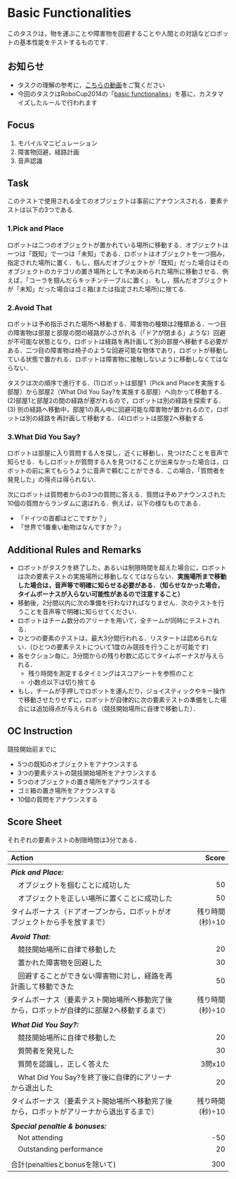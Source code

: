 # Basic Functionalities
このタスクは，物を運ぶことや障害物を回避することや人間との対話などロボットの基本性能をテストするものです．

## お知らせ
* タスクの理解の参考に，[こちらの動画](https://youtu.be/8OoxJS_4YFs)をご覧ください
* 今回のタスクはRoboCup2014の「[basic functionalies](http://docs.google.com/viewer?a=v&pid=sites&srcid=cm9ib2N1cGF0aG9tZS5vcmd8cm9ib2N1cC1ob21lfGd4OjEzYWQ0MzQwYjdhYmQyODM)」を基に，カスタマイズしたルールで行われます

## Focus
1. モバイルマニピュレーション
2. 障害物回避，経路計画
3. 音声認識

## Task
このテストで使用される全てのオブジェクトは事前にアナウンスされる．要素テストは以下の3つである.

### 1.Pick and Place
ロボットは二つのオブジェクトが置かれている場所に移動する．オブジェクトは一つは「既知」で一つは「未知」である．ロボットはオブジェクトを一つ掴み，指定された場所に置く．もし，掴んだオブジェクトが「既知」だった場合はそのオブジェクトのカテゴリの置き場所として予め決められた場所に移動させる．例えば，「コーラを掴んだらキッチンテーブルに置く」．もし，掴んだオブジェクトが「未知」だった場合はゴミ箱(または指定された場所)に捨てる.

### 2.Avoid That
ロボットは予め指示された場所へ移動する．障害物の種類は2種類ある．一つ目の障害物は部屋と部屋の間の経路がふさがれる（「ドアが閉まる」ような）回避が不可能な状態となり，ロボットは経路を再計画して別の部屋へ移動する必要がある．二つ目の障害物は椅子のような回避可能な物体であり，ロボットが移動している状態で置かれる．ロボットは障害物に接触しないように移動しなくてはならない．

タスクは次の順序で進行する．(1)ロボットは部屋1（Pick and Placeを実施する部屋）から部屋2（What Did You Say?を実施する部屋）へ向かって移動する．(2)部屋1と部屋2の間の経路が塞がれるので，ロボットは別の経路を探索する．(3) 別の経路へ移動中，部屋1の真ん中に回避可能な障害物が置かれるので，ロボットは別の経路を再計画して移動する．(4)ロボットは部屋2へ移動する

### 3.What Did You Say?
ロボットは部屋に入り質問する人を探し，近くに移動し，見つけたことを音声で知らせる．もしロボットが質問する人を見つけることが出来なかった場合は，ロボットの前に来てもらうように音声で頼むことができる．この場合，「質問者を発見した」の得点は得られない．

次にロボットは質問者からの3つの質問に答える．質問は予めアナウンスされた10個の質問からランダムに選ばれる．例えば，以下の様なものである．

* 「ドイツの首都はどこですか？」
* 「世界で1番重い動物はなんですか？」

## Additional Rules and Remarks
* ロボットがタスクを終了した，あるいは制限時間を超えた場合に，ロボットは次の要素テストの実施場所に移動しなくてはならない．**実施場所まで移動した場合は，音声等で明確に知らせる必要がある．（知らせなかった場合，タイムボーナスが入らない可能性があるので注意すること）**
* 移動後，2分間以内に次の準備を行わなければなりません．次のテストを行うことを音声等で明確に知らせてください．
* ロボットはチーム数分のアリーナを用いて，全チームが同時にテストされる．
* ひとつの要素のテストは，最大3分間行われる．リスタートは認められない．(ひとつの要素テストについて1度のみ競技を行うことが可能です)
* 各セクション毎に，3分間からの残り秒数に応じてタイムボーナスが与えられる．
  * 残り時間を測定するタイミングはスコアシートを参照のこと
  * 小数点以下は切り捨てる
* もし，チームが手押しでロボットを運んだり，ジョイスティックやキー操作で移動させたりせずに，ロボットが自律的に次の要素テストの準備をした場合には追加得点が与えられる（競技開始場所に自律で移動した）．

## OC Instruction
競技開始前までに
* 5つの既知のオブジェクトをアナウンスする
* 3つの要素テストの競技開始場所をアナウンスする
* 5つのオブジェクトの置き場所をアナウンスする
* ゴミ箱の置き場所をアナウンスする
* 10個の質問をアナウンスする

## Score Sheet
それぞれの要素テストの制限時間は3分である．

|Action　　　　　　　　　　　　　　　|Score　　　|
|:---------------------------------------|-:|
|||
|***Pick and Place:***||
|　オブジェクトを掴むことに成功した			        |50|
|　オブジェクトを正しい場所に置くことに成功した	|50|
| タイムボーナス（ドアオープンから，ロボットがオブジェクトから手を放すまで） |残り時間(秒)÷10|
|||
|***Avoid That:***||
|　競技開始場所に自律で移動した			            |20|
|　置かれた障害物を回避した	                    |30|
|　回避することができない障害物に対し，経路を再計画して移動できた	|50|
| タイムボーナス（要素テスト開始場所へ移動完了後から，ロボットが自律的に部屋2へ移動するまで） |残り時間(秒)÷10|
|||
|***What Did You Say?:***||
|　競技開始場所に自律で移動した			            |20|
|　質問者を発見した	                            |30|
|　質問を認識し，正しく答えた	                  |3問x10|
|　What Did You Say?を終了後に自律的にアリーナから退出した	|20|
| タイムボーナス（要素テスト開始場所へ移動完了後から，ロボットがアリーナから退出するまで） |残り時間(秒)÷10|
|||
|***Special penaltie & bonuses:***	||
|　Not attending				                        |-50|
|　Outstanding performance		                  |20|
|||
|合計(penaltiesとbonusを除いて)                 |300|

